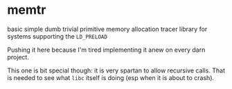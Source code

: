 memtr
=====

basic simple dumb trivial primitive memory allocation tracer library for systems supporting the `LD_PRELOAD`

Pushing it here because I'm tired implementing it anew on every darn project.

This one is bit special though: it is very spartan to allow recursive calls. That is needed to see what `libc` itself is doing (esp when it is about to crash).
